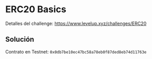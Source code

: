 # ERC20 Basics

Detalles del challenge: https://www.levelup.xyz/challenges/ERC20

## Solución

Contrato en Testnet: `0x0db7be10ec47bc58a78eb0f87ded8eb74d11763e`
